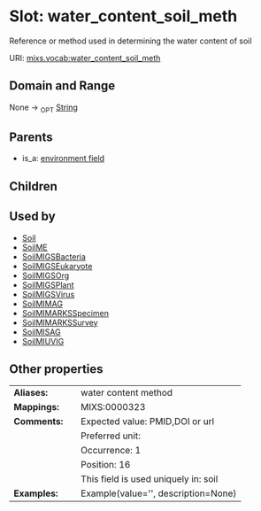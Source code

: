 
# Slot: water_content_soil_meth


Reference or method used in determining the water content of soil

URI: [mixs.vocab:water_content_soil_meth](https://w3id.org/mixs/vocab/water_content_soil_meth)


## Domain and Range

None ->  <sub>OPT</sub> [String](types/String.md)

## Parents

 *  is_a: [environment field](environment_field.md)

## Children


## Used by

 * [Soil](Soil.md)
 * [SoilME](SoilME.md)
 * [SoilMIGSBacteria](SoilMIGSBacteria.md)
 * [SoilMIGSEukaryote](SoilMIGSEukaryote.md)
 * [SoilMIGSOrg](SoilMIGSOrg.md)
 * [SoilMIGSPlant](SoilMIGSPlant.md)
 * [SoilMIGSVirus](SoilMIGSVirus.md)
 * [SoilMIMAG](SoilMIMAG.md)
 * [SoilMIMARKSSpecimen](SoilMIMARKSSpecimen.md)
 * [SoilMIMARKSSurvey](SoilMIMARKSSurvey.md)
 * [SoilMISAG](SoilMISAG.md)
 * [SoilMIUVIG](SoilMIUVIG.md)

## Other properties

|  |  |  |
| --- | --- | --- |
| **Aliases:** | | water content method |
| **Mappings:** | | MIXS:0000323 |
| **Comments:** | | Expected value: PMID,DOI or url |
|  | | Preferred unit:  |
|  | | Occurrence: 1 |
|  | | Position: 16 |
|  | | This field is used uniquely in: soil |
| **Examples:** | | Example(value='', description=None) |

